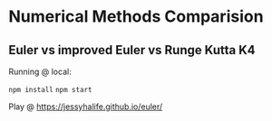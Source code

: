 
# Numerical Methods Comparision

## Euler vs improved Euler vs Runge Kutta K4

Running @ local:

`npm install`
`npm start`

Play @ https://jessyhalife.github.io/euler/
